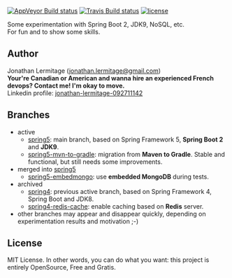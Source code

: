 [![AppVeyor Build status](https://ci.appveyor.com/api/projects/status/3tfcq04yte3ff1iq?svg=true)](https://ci.appveyor.com/project/jonathanlermitage/manon) 
[![Travis Build status](https://travis-ci.org/jonathanlermitage/manon.svg?branch=spring5)](https://travis-ci.org/jonathanlermitage/manon) 
[![license](https://img.shields.io/github/license/jonathanlermitage/manon.svg)](https://github.com/jonathanlermitage/manon/blob/master/LICENSE.txt)

Some experimentation with Spring Boot 2, JDK9, NoSQL, etc.    
For fun and to show some skills.

## Author

Jonathan Lermitage (<jonathan.lermitage@gmail.com>)  
**Your're Canadian or American and wanna hire an experienced French devops? Contact me! I'm okay to move.**  
Linkedin profile: [jonathan-lermitage-092711142](https://www.linkedin.com/in/jonathan-lermitage-092711142/)

## Branches

* active
  * [spring5](https://github.com/jonathanlermitage/manon/tree/spring5): main branch, based on Spring Framework 5, **Spring Boot 2** and **JDK9**.
  * [spring5-mvn-to-gradle](https://github.com/jonathanlermitage/manon/tree/spring5-mvn-to-gradle): migration from **Maven to Gradle**. Stable and functional, but still needs some improvements.
* merged into [spring5](https://github.com/jonathanlermitage/manon/tree/spring5)
  * [spring5-embedmongo](https://github.com/jonathanlermitage/manon/tree/spring5-embedmongo): use **embedded MongoDB** during tests.
* archived
  * [spring4](https://github.com/jonathanlermitage/manon/tree/spring4): previous active branch, based on Spring Framework 4, Spring Boot and JDK8.
  * [spring4-redis-cache](https://github.com/jonathanlermitage/manon/tree/spring4-redis-cache): enable caching based on **Redis** server.
* other branches may appear and disappear quickly, depending on experimentation results and motivation ;-)

## License

MIT License. In other words, you can do what you want: this project is entirely OpenSource, Free and Gratis.
